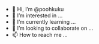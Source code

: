 - 👋 Hi, I’m @poohkuku
- 👀 I’m interested in ...
- 🌱 I’m currently learning ...
- 💞️ I’m looking to collaborate on ...
- 📫 How to reach me ...

<!---
poohkuku/poohkuku is a ✨ special ✨ repository because its `README.md` (this file) appears on your GitHub profile.
You can click the Preview link to take a look at your changes.
--->
